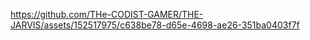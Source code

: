 

https://github.com/THe-CODIST-GAMER/THE-JARVIS/assets/152517975/c638be78-d65e-4698-ae26-351ba0403f7f

